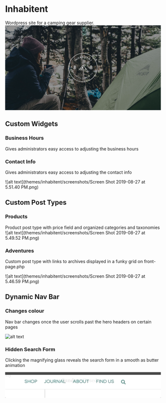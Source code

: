 # Inhabitent

Wordpress site for a camping gear supplier.
![alt text](themes/inhabitent/screenshots/Screen%20Shot%202019-08-27%20at%205.46.26%20PM.png)

## Custom Widgets

### Business Hours

Gives administrators easy access to adjusting the business hours

### Contact Info

Gives administrators easy access to adjusting the contact info

![alt text](themes/inhabitent/screenshots/Screen Shot 2019-08-27 at 5.51.40 PM.png)

## Custom Post Types

### Products

Product post type with price field and organized categories and taxonomies
![alt text](themes/inhabitent/screenshots/Screen Shot 2019-08-27 at 5.49.52 PM.png)

### Adventures

Custom post type with links to archives displayed in a funky grid on front-page.php

![alt text](themes/inhabitent/screenshots/Screen Shot 2019-08-27 at 5.46.59 PM.png)

## Dynamic Nav Bar

### Changes colour

Nav bar changes once the user scrolls past the hero headers on certain pages

![alt text](themes/inhabitent/screenshots/navbar.gif)

### Hidden Search Form

Clicking the magnifying glass reveals the search form in a smooth as butter animation

![alt text](themes/inhabitent/screenshots/searchtoggle.gif)
